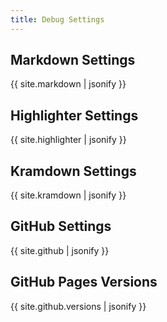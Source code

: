 ```yaml
---
title: Debug Settings
---
```


## Markdown Settings

{{ site.markdown | jsonify }}

## Highlighter Settings

{{ site.highlighter | jsonify }}

## Kramdown Settings

{{ site.kramdown | jsonify }}

## GitHub Settings

{{ site.github | jsonify }}

## GitHub Pages Versions

{{ site.github.versions | jsonify }}
